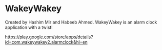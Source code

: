 # WakeyWakey
Created by Hashim Mir and Habeeb Ahmed. WakeyWakey is an alarm clock application with a twist!

https://play.google.com/store/apps/details?id=com.wakeywakey2.alarmclock&hl=en
